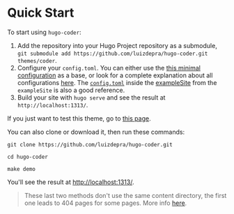 # Quick Start

To start using `hugo-coder`:

1. Add the repository into your Hugo Project repository as a submodule, `git submodule add https://github.com/luizdepra/hugo-coder.git themes/coder`.
2. Configure your `config.toml`. You can either use the [this minimal configuration](https://github.com/luizdepra/hugo-coder/blob/main/docs/configurations.md#complete-example) as a base, or look for a complete explanation about all configurations [here](https://github.com/luizdepra/hugo-coder/wiki/Configurations). The [`config.toml`](https://github.com/luizdepra/hugo-coder/blob/master/exampleSite/config.toml) inside the [exampleSite](https://github.com/luizdepra/hugo-coder/tree/master/exampleSite) from the `exampleSite` is also a good reference.
3. Build your site with `hugo serve` and see the result at `http://localhost:1313/`.

If you just want to test this theme, go to [this page](https://themes.gohugo.io/theme/hugo-coder/).

You can also clone or download it, then run these commands:

```
git clone https://github.com/luizdepra/hugo-coder.git

cd hugo-coder

make demo
```

You'll see the result at [http://localhost:1313/](http://localhost:1313/).

> These last two methods don't use the same content directory, the first one leads to 404 pages for some pages. More info [here](https://github.com/gohugoio/hugoThemes#adding-a-theme-to-the-list).
